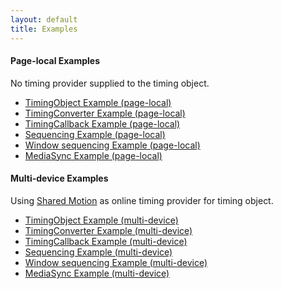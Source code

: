 ```yaml
---
layout: default
title: Examples
---
```


#### Page-local Examples

No timing provider supplied to the timing object.

- [TimingObject Example (page-local)](exp_timingobject.html)
- [TimingConverter Example (page-local)](exp_timingconverter.html)
- [TimingCallback Example (page-local)](exp_timingcallback.html)
- [Sequencing Example (page-local)](exp_sequencer.html)
- [Window sequencing Example (page-local)](exp_windowsequencer.html)
- [MediaSync Example (page-local)](exp_mediasync.html)


#### Multi-device Examples

Using [Shared Motion](shared_motion.html) as online timing provider for timing object.

- [TimingObject Example (multi-device)](online_timingobject.html)
- [TimingConverter Example (multi-device)](online_timingconverter.html)
- [TimingCallback Example (multi-device)](online_timingcallback.html)
- [Sequencing Example (multi-device)](online_sequencer.html)
- [Window sequencing Example (multi-device)](online_windowsequencer.html)
- [MediaSync Example (multi-device)](online_mediasync.html)